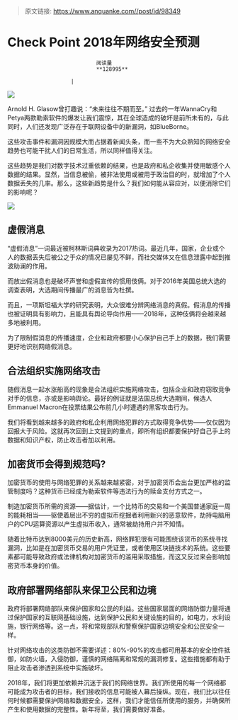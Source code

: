 > 原文链接: https://www.anquanke.com//post/id/98349 


# Check Point 2018年网络安全预测


                                阅读量   
                                **128995**
                            
                        |
                        
                                                                                    



[![](https://p1.ssl.qhimg.com/t01568041c2a997cc45.jpg)](https://p1.ssl.qhimg.com/t01568041c2a997cc45.jpg)



Arnold H. Glasow曾打趣说：“未来往往不期而至。” 过去的一年WannaCry和Petya两款勒索软件的爆发让我们震惊，其在全球造成的破坏是前所未有的，与此同时，人们还发现广泛存在于联网设备中的新漏洞，如BlueBorne。

这些攻击事件和漏洞因规模大而占据着新闻头条，而一些不为大众熟知的网络安全趋势也可能干扰人们的日常生活，所以同样值得关注。

这些趋势是我们对数字技术过重依赖的结果，也是政府和私企收集并使用敏感个人数据的结果。显然，当信息被偷，被非法使用或被用于政治目的时，就增加了个人数据丢失的几率。那么，这些新趋势是什么？我们如何能从容应对，以便消除它们的影响呢？

[![](https://p0.ssl.qhimg.com/t01390af00d3f136495.jpg)](https://p0.ssl.qhimg.com/t01390af00d3f136495.jpg)

## 虚假消息

“虚假消息”一词最近被柯林斯词典收录为2017热词。最近几年，国家，企业或个人的数据丢失后被公之于众的情况已屡见不鲜，而社交媒体又在信息泄露中起到推波助澜的作用。

而放出假消息也是破坏声誉和虚假宣传的惯用伎俩。对于2016年美国总统大选的调查表明，大选期间传播最广的消息皆为杜撰。

而且，一项斯坦福大学的研究表明，大众很难分辨网络消息的真假。假消息的传播也被证明具有影响力，且能具有舆论导向作用——2018年，这种伎俩将会越来越多地被利用。

为了限制假消息的传播速度，企业和政府都要小心保护自己手上的数据，我们需要更好地识别网络假消息。



## 合法组织实施网络攻击

随假消息一起水涨船高的现象是合法组织实施网络攻击，包括企业和政府窃取竞争对手的信息，亦或是影响舆论。最好的例证就是法国总统大选期间，候选人Emmanuel Macron在投票结果公布前几小时遭遇的黑客攻击行为。

我们将看到越来越多的政府和私企利用网络犯罪的方式取得竞争优势——仅仅因为回报大于风险。这就再次回到上文提到的重点，即所有组织都要保护好自己手上的数据和知识产权，防止攻击者加以利用。



## 加密货币会得到规范吗?

加密货币的使用与网络犯罪的关系越来越紧密，对于加密货币会出台更加严格的监管制度吗？这种货币已经成为勒索软件等违法行为的赎金支付方式之一。

制造加密货币所需的资源——据估计，一个比特币的交易和一个美国普通家庭一周的能耗相当——驱使着层出不穷的虚拟币挖掘者利用新兴的恶意软件，劫持电脑用户的CPU运算资源以产生虚拟币收入，通常被劫持用户并不知情。

随着比特币达到8000美元的历史新高，网络罪犯很有可能围绕该货币的系统寻找漏洞，比如是在加密货币交易的用户凭证里，或者使用区块链技术的系统。这些要素都可能导致政府或法律机构对加密货币的滥用采取措施，而这又反过来会影响加密货币本身的价值。



## 政府部署网络部队来保卫公民和边境

政府将部署网络部队来保护国家和公民的利益。这些国家层面的网络防御力量将通过保护国家的互联网基础设施，达到保护公民和关键设施的目的，如电力，水利设施，银行网络等。这一点，将和常规部队和警察保护国家边境安全和公民安全一样。

针对网络攻击的这类防御不需要详述：80%-90%的攻击都可用基本的安全控件抵御，如防火墙，入侵防御，谨慎的网络隔离和常规的漏洞修复。这些措施都有助于阻止攻击者渗透到系统中实施破坏。

2018年，我们将更加依赖并沉迷于我们的网络世界。我们所使用的每一个网络都可能成为攻击者的目标，我们接收的信息可能被人幕后操纵。现在，我们比以往任何时候都需要保护网络和数据安全，这样，我们才能信任所使用的服务，并确保所产生和使用数据的完整性。新年将至，我们需要做好准备。
